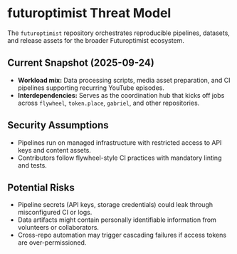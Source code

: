 # futuroptimist Threat Model

The `futuroptimist` repository orchestrates reproducible pipelines, datasets, and release assets
for the broader Futuroptimist ecosystem.

## Current Snapshot (2025-09-24)

- **Workload mix:** Data processing scripts, media asset preparation, and CI pipelines supporting
  recurring YouTube episodes.
- **Interdependencies:** Serves as the coordination hub that kicks off jobs across `flywheel`,
  `token.place`, `gabriel`, and other repositories.

## Security Assumptions

- Pipelines run on managed infrastructure with restricted access to API keys and content assets.
- Contributors follow flywheel-style CI practices with mandatory linting and tests.

## Potential Risks

- Pipeline secrets (API keys, storage credentials) could leak through misconfigured CI or logs.
- Data artifacts might contain personally identifiable information from volunteers or collaborators.
- Cross-repo automation may trigger cascading failures if access tokens are over-permissioned.
